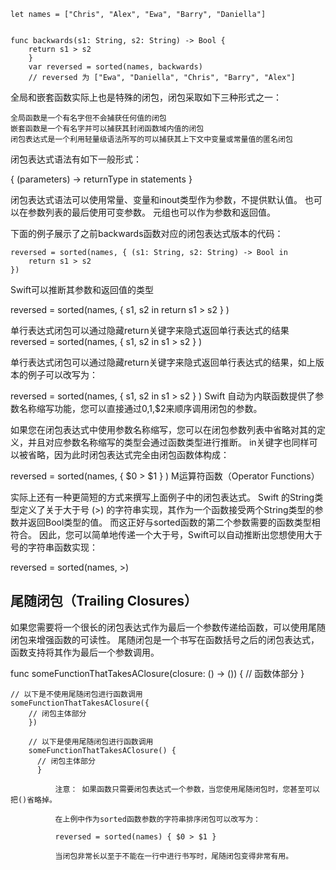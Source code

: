 

	let names = ["Chris", "Alex", "Ewa", "Barry", "Daniella"]
	
	
	func backwards(s1: String, s2: String) -> Bool {
	    return s1 > s2
	    }
	    var reversed = sorted(names, backwards)
	    // reversed 为 ["Ewa", "Daniella", "Chris", "Barry", "Alex"]


全局和嵌套函数实际上也是特殊的闭包，闭包采取如下三种形式之一：

    全局函数是一个有名字但不会捕获任何值的闭包
    嵌套函数是一个有名字并可以捕获其封闭函数域内值的闭包
    闭包表达式是一个利用轻量级语法所写的可以捕获其上下文中变量或常量值的匿名闭包

闭包表达式语法有如下一般形式：

{ (parameters) -> returnType in
    statements
}

闭包表达式语法可以使用常量、变量和inout类型作为参数，不提供默认值。 也可以在参数列表的最后使用可变参数。 元组也可以作为参数和返回值。

下面的例子展示了之前backwards函数对应的闭包表达式版本的代码：

	reversed = sorted(names, { (s1: String, s2: String) -> Bool in
	    return s1 > s2
	})

Swift可以推断其参数和返回值的类型

reversed = sorted(names, { s1, s2 in return s1 > s2 } )


单行表达式闭包可以通过隐藏return关键字来隐式返回单行表达式的结果
reversed = sorted(names, { s1, s2 in s1 > s2 } )


单行表达式闭包可以通过隐藏return关键字来隐式返回单行表达式的结果，如上版本的例子可以改写为：

reversed = sorted(names, { s1, s2 in s1 > s2 } )
Swift 自动为内联函数提供了参数名称缩写功能，您可以直接通过$0,$1,$2来顺序调用闭包的参数。

如果您在闭包表达式中使用参数名称缩写，您可以在闭包参数列表中省略对其的定义，并且对应参数名称缩写的类型会通过函数类型进行推断。 in关键字也同样可以被省略，因为此时闭包表达式完全由闭包函数体构成：

reversed = sorted(names, { $0 > $1 } )
M运算符函数（Operator Functions）

实际上还有一种更简短的方式来撰写上面例子中的闭包表达式。 Swift 的String类型定义了关于大于号 (>) 的字符串实现，其作为一个函数接受两个String类型的参数并返回Bool类型的值。 而这正好与sorted函数的第二个参数需要的函数类型相符合。 因此，您可以简单地传递一个大于号，Swift可以自动推断出您想使用大于号的字符串函数实现：

reversed = sorted(names, >)



## 尾随闭包（Trailing Closures）

如果您需要将一个很长的闭包表达式作为最后一个参数传递给函数，可以使用尾随闭包来增强函数的可读性。 尾随闭包是一个书写在函数括号之后的闭包表达式，函数支持将其作为最后一个参数调用。

func someFunctionThatTakesAClosure(closure: () -> ()) {
    // 函数体部分
    }

    // 以下是不使用尾随闭包进行函数调用
    someFunctionThatTakesAClosure({
        // 闭包主体部分
        })

        // 以下是使用尾随闭包进行函数调用
        someFunctionThatTakesAClosure() {
          // 闭包主体部分
          }

              注意： 如果函数只需要闭包表达式一个参数，当您使用尾随闭包时，您甚至可以把()省略掉。

              在上例中作为sorted函数参数的字符串排序闭包可以改写为：

              reversed = sorted(names) { $0 > $1 }

              当闭包非常长以至于不能在一行中进行书写时，尾随闭包变得非常有用。
